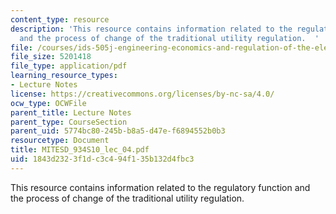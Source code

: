```yaml
---
content_type: resource
description: 'This resource contains information related to the regulatory function
  and the process of change of the traditional utility regulation.  '
file: /courses/ids-505j-engineering-economics-and-regulation-of-the-electric-power-sector-spring-2010/1843d2323f1dc3c494f135b132d4fbc3_MITESD_934S10_lec_04.pdf
file_size: 5201418
file_type: application/pdf
learning_resource_types:
- Lecture Notes
license: https://creativecommons.org/licenses/by-nc-sa/4.0/
ocw_type: OCWFile
parent_title: Lecture Notes
parent_type: CourseSection
parent_uid: 5774bc80-245b-b8a5-d47e-f6894552b0b3
resourcetype: Document
title: MITESD_934S10_lec_04.pdf
uid: 1843d232-3f1d-c3c4-94f1-35b132d4fbc3
---
```

This resource contains information related to the regulatory function and the process of change of the traditional utility regulation.  